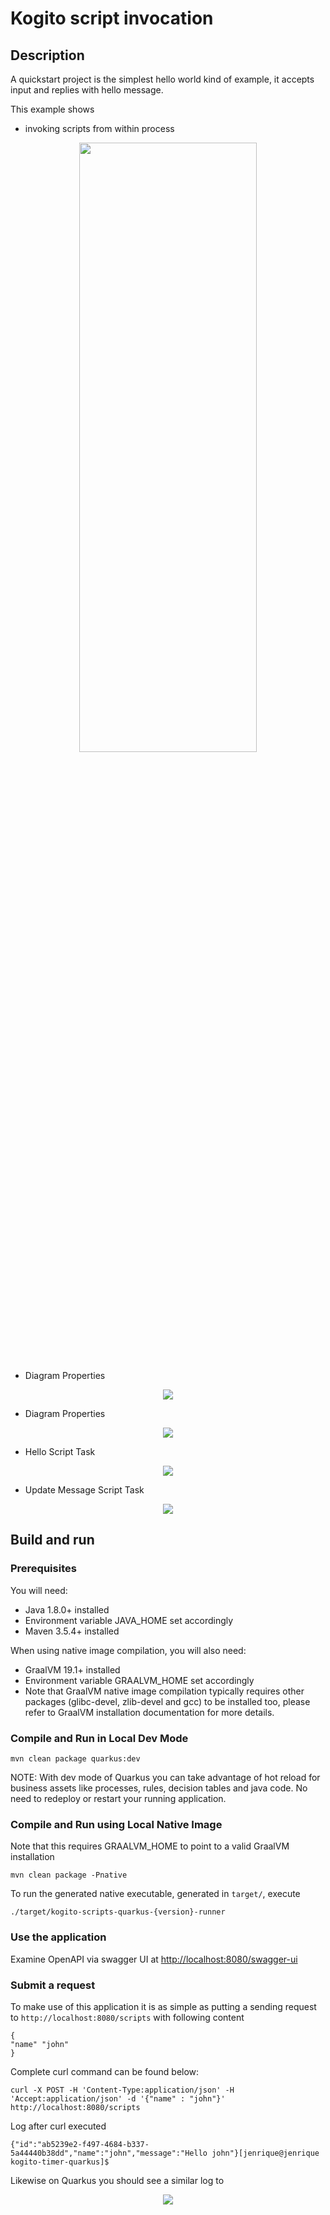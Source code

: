 # Kogito script invocation

## Description

A quickstart project is the simplest hello world kind of example, it accepts input and replies with hello message.

This example shows

* invoking scripts from within process
		
<p align="center"><img width=75% height=50% src="docs/images/process.png"></p>

* Diagram Properties
<p align="center"><img src="docs/images/diagramProperties.png"></p>

* Diagram Properties
<p align="center"><img src="docs/images/diagramProperties2.png"></p>

* Hello Script Task
<p align="center"><img src="docs/images/sayHelloScriptTask.png"></p>	

* Update Message Script Task
<p align="center"><img src="docs/images/updateMessageScriptTask.png"></p>


## Build and run

### Prerequisites
 
You will need:
  - Java 1.8.0+ installed 
  - Environment variable JAVA_HOME set accordingly
  - Maven 3.5.4+ installed

When using native image compilation, you will also need: 
  - GraalVM 19.1+ installed
  - Environment variable GRAALVM_HOME set accordingly
  - Note that GraalVM native image compilation typically requires other packages (glibc-devel, zlib-devel and gcc) to be installed too, please refer to GraalVM installation documentation for more details.

### Compile and Run in Local Dev Mode

```
mvn clean package quarkus:dev    
```

NOTE: With dev mode of Quarkus you can take advantage of hot reload for business assets like processes, rules, decision tables and java code. No need to redeploy or restart your running application.


### Compile and Run using Local Native Image
Note that this requires GRAALVM_HOME to point to a valid GraalVM installation

```
mvn clean package -Pnative
```
  
To run the generated native executable, generated in `target/`, execute

```
./target/kogito-scripts-quarkus-{version}-runner
```

### Use the application

Examine OpenAPI via swagger UI at [http://localhost:8080/swagger-ui](http://localhost:8080/swagger-ui)


### Submit a request

To make use of this application it is as simple as putting a sending request to `http://localhost:8080/scripts`  with following content 

```
{
"name" "john"
}

```

Complete curl command can be found below:

```
curl -X POST -H 'Content-Type:application/json' -H 'Accept:application/json' -d '{"name" : "john"}' http://localhost:8080/scripts
```

Log after curl executed
```
{"id":"ab5239e2-f497-4684-b337-5a44440b38dd","name":"john","message":"Hello john"}[jenrique@jenrique kogito-timer-quarkus]$ 
```

Likewise on Quarkus you should see a similar log to

<p align="center"><img src="docs/images/quarkusLog.png"></p>
